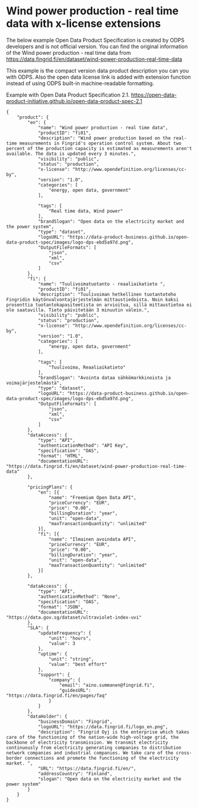 
# Wind power production - real time data with x-license extensions

The below example Open Data Product Specification is created by ODPS developers and is not official version. You can find the original information of the Wind power production - real time data from https://data.fingrid.fi/en/dataset/wind-power-production-real-time-data 

This example is the compact version data product description you can you with ODPS. Also the open data license link is added with extension function instead of using ODPS built-in machine-readable formatting. 

Example with Open Data Product Specification 2.1. https://open-data-product-initiative.github.io/open-data-product-spec-2.1 

```
{
	"product": {
		"en": {
			"name": "Wind power production - real time data",
			"productID": "fi01",
			"description": "Wind power production based on the real-time measurements in Fingrid's operation control system. About two percent of the production capacity is estimated as measurements aren't available. The data is updated every 3 minutes.",
			"visibility": "public",
			"status": "production",
			"x-license": "http://www.opendefinition.org/licenses/cc-by",
			"version": "1.0",
			"categories": [
				"energy, open data, government"
			],

			"tags": [
				"Real time data, Wind power"
			],
			"brandSlogan": "Open data on the electricity market and the power system",
			"type": "dataset",
			"logoURL": "https://data-product-business.github.io/open-data-product-spec/images/logo-dps-ebd5a97d.png",
			"OutputFileFormats": [
				"json",
				"xml",
				"csv"
			]
		},
		"fi": {
			"name": "Tuulivoimatuotanto - reaaliaikatieto ",
			"productID": "fi01",
			"description": "Tuulivoiman hetkellinen tuotantoteho Fingridin käytönvalvontajärjestelmän mittaustiedoista. Noin kaksi prosenttia tuotantokapasiteetista on arvioitua, sillä mittaustietoa ei ole saatavilla. Tieto päivitetään 3 minuutin välein.",
			"visibility": "public",
			"status": "production",
			"x-license": "http://www.opendefinition.org/licenses/cc-by",
			"version": "1.0",
			"categories": [
				"energy, open data, government"
			],

			"tags": [
				"Tuulivoima, Reaaliaikatieto"
			],
			"brandSlogan": "Avointa dataa sähkömarkkinoista ja voimajärjestelmästä",
			"type": "dataset",
			"logoURL": "https://data-product-business.github.io/open-data-product-spec/images/logo-dps-ebd5a97d.png",
			"OutputFileFormats": [
				"json",
				"xml",
				"csv"
			]
		},
		"dataAccess": {
			"type": "API",
			"authenticationMethod": "API Key",
			"specification": "OAS",
			"format": "HTML",
			"documentationURL": "https://data.fingrid.fi/en/dataset/wind-power-production-real-time-data"
		},

		"pricingPlans": {
			"en": [{
				"name": "Freemium Open Data API",
				"priceCurrency": "EUR",
				"price": "0.00",
				"billingDuration": "year",
				"unit": "open-data",
				"maxTransactionQuantity": "unlimited"
			}],
			"fi": [{
				"name": "Ilmainen avoindata API",
				"priceCurrency": "EUR",
				"price": "0.00",
				"billingDuration": "year",
				"unit": "open-data",
				"maxTransactionQuantity": "unlimited"
			}]
		},

		"dataAccess": {
			"type": "API",
			"authenticationMethod": "None",
			"specification": "OAS",
			"format": "JSON",
			"documentationURL": "https://data.gov.sg/dataset/ultraviolet-index-uvi"
		},
		"SLA": {
			"updateFrequency": {
				"unit": "hours",
				"value": 3
			},
			"uptime": {
				"unit": "string",
				"value": "best effort"
			},
			"support": {
				"company": {
					"email": "aino.summanen@fingrid.fi",
					"guidesURL": "https://data.fingrid.fi/en/pages/faq"
				}
			}
		},
		"dataHolder": {
			"businessDomain": "Fingrid",
			"logoURL": "https://data.fingrid.fi/logo_en.png",
			"description": "Fingrid Oyj is the enterprise which takes care of the functioning of the nation-wide high-voltage grid, the backbone of electricity transmission. We transmit electricity continuously from electricity generating companies to distribution network companies and industrial companies. We take care of the cross-border connections and promote the functioning of the electricity market. ",
			"URL": "https://data.fingrid.fi/en/",
			"addressCountry": "Finland",
			"slogan": "Open data on the electricity market and the power system"
		}
	}
}
```
